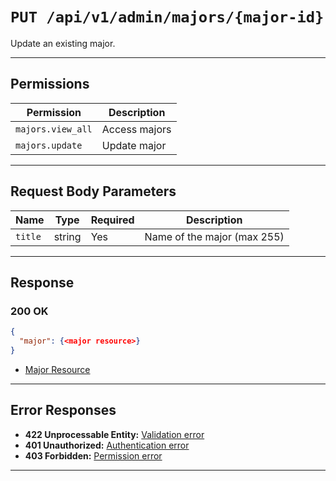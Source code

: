 # `PUT /api/v1/admin/majors/{major-id}`

Update an existing major.


---

## Permissions
| Permission            | Description         |
|-----------------------|---------------------|
| `majors.view_all`     | Access majors       |
| `majors.update`       | Update major        |

---

## Request Body Parameters
| Name     | Type    | Required | Description                        |
|----------|---------|----------|------------------------------------|
| `title`  | string  | Yes      | Name of the major (max 255)        |

---

## Response

### 200 OK
```json
{
  "major": {<major resource>}
}
```
- [Major Resource](major_resource.md)

---

## Error Responses
- **422 Unprocessable Entity:** [Validation error](../../_globals/validation-errors.md)
- **401 Unauthorized:** [Authentication error](../../_globals/authentication-errors.md)
- **403 Forbidden:** [Permission error](../../_globals/permission-errors.md)

---
